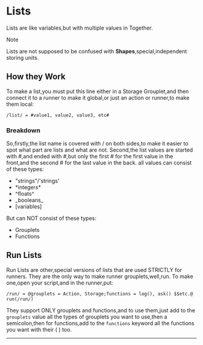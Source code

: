 # Lists 
  Lists are like variables,but with multiple values in Together.
> [!NOTE]
> Lists are not supposed to be confused with **Shapes**,special,independent storing units.
## How they Work
  To make a list,you must put this line either in a Storage Grouplet,and then connect it to a runner to make it global,or just an action or runner,to make them local:
```together
/list/ = #value1, value2, value3, etc#
```
### Breakdown
  So,firstly,the list name is covered with / on both sides,to make it easier to spot what part are lists and what are not.
  Second,the list values are started with #,and ended with #,but only the first # for the first value in the front,and the second # for the last value in the back.
  all values can consist of these types:
  - "strings"/'strings'
  - \*integers\*
  - \^floats\^
  - \_booleans\_
  - [variables]
    
  But can NOT consist of these types:
  - Grouplets
  - Functions
## Run Lists
  Run Lists are other,special versions of lists that are used STRICTLY for runners.
  They are the only way to make runner grouplets,well,run.
  To make one,open your script,and in the runner,put:
  ```together
  /run/ = @grouplets = Action, Storage;functions = log(), ask() $$etc.@
  run(/run/)
  ```
  They support ONLY grouplets and functions,and to use them,just add to the ``grouplets`` value all the types of grouplets you want to use,then a semicolon,then for functions,add to the ``functions`` keyword all the functions you want with their ( ) too.
  ******
